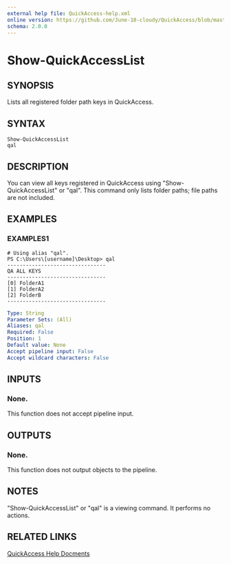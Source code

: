 ```yaml
---
external help file: QuickAccess-help.xml
online version: https://github.com/June-10-cloudy/QuickAccess/blob/master/help/en-US/QuickAccess-help.xml
schema: 2.0.0
---
```

# Show-QuickAccessList
## SYNOPSIS
Lists all registered folder path keys in QuickAccess.
## SYNTAX
```
Show-QuickAccessList
qal
```
## DESCRIPTION
You can view all keys registered in QuickAccess using "Show-QuickAccessList" or "qal".
This command only lists folder paths; file paths are not included.
## EXAMPLES
### EXAMPLES1
```
# Using alias "qal".
PS C:\Users\[username]\Desktop> qal
--------------------------------
QA ALL KEYS
--------------------------------
[0] FolderA1
[1] FolderA2
[2] FolderB
--------------------------------
```
```yaml
Type: String
Parameter Sets: (All)
Aliases: qal
Required: False
Position: 1
Default value: None
Accept pipeline input: False
Accept wildcard characters: False
```
## INPUTS
### None. 
This function does not accept pipeline input.
## OUTPUTS
### None. 
This function does not output objects to the pipeline.
## NOTES
"Show-QuickAccessList" or "qal" is a viewing command. It performs no actions.
## RELATED LINKS
[QuickAccess Help Docments](https://github.com/June-10-cloudy/QuickAccess-Help)

